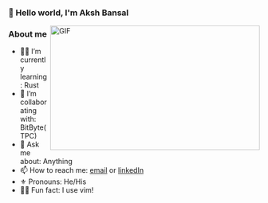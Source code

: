 ### 👋 Hello world, I'm Aksh Bansal

<!-- ![gif](https://media.giphy.com/media/KX81UwrGWMbGH0WvWR/giphy.gif) -->
<img align="right" width=420px alt="GIF" src="https://media.giphy.com/media/3ohhwNqFMnb7wZgNnq/giphy.gif"  height="250"/>

### About me

- 🐱‍💻 I’m currently learning: Rust
- 👯 I’m collaborating with: BitByte(TPC)
- 💬 Ask me about: Anything
- 📫 How to reach me: [email](mailto:akshbansal321@gmail.com) or [linkedIn](https://www.linkedin.com/in/aksh-bansal-0a1073200/)
- ⚜ Pronouns: He/His
- 🐱‍🚀 Fun fact: I use vim!

<!-- 
![top languages](https://github-readme-stats.vercel.app/api/top-langs/?username=aksh-bansal-dev&layout=compact&show_icons=true&hide_border=true&bg_color=232326&icon_color=ebcb8b&title_color=a0c5e7&text_color=a0c5e7)

<img src="https://github-profile-trophy.vercel.app/?username=Aksh-Bansal-dev&theme=onedark&margin-w=15&margin-h=15&column=7&v=2" alt="s3ansh33p" /> 
<img height="170" align="left" src="https://github-readme-stats.vercel.app/api?username=Aksh-Bansal-dev&count_private=true&include_all_commits=true&theme=onedark" alt="s3ansh33p" />
-->

